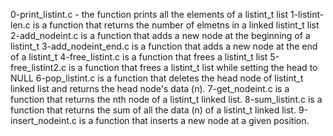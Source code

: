 0-print_listint.c - the function prints all the elements of a listint_t list
1-listint-len.c is a function that returns the number of elmetns in a linked listint_t list
2-add_nodeint.c is a function that adds a new node at the beginning of a listint_t
3-add_nodeint_end.c is a function that adds a new node at the end of a listint_t
4-free_listint.c is a function that frees a listint_t list
5-free_listint2.c is a function that frees a listint_t list while setting the head to NULL
6-pop_listint.c is a function that deletes the head node of listint_t linked list and returns the head node's data (n).
7-get_nodeint.c is a function that returns the nth node of a listint_t linked list.
8-sum_listint.c is a function that returns the sum of all the data (n) of a listint_t linked list.
9-insert_nodeint.c is a function that inserts a new node at a given position.
